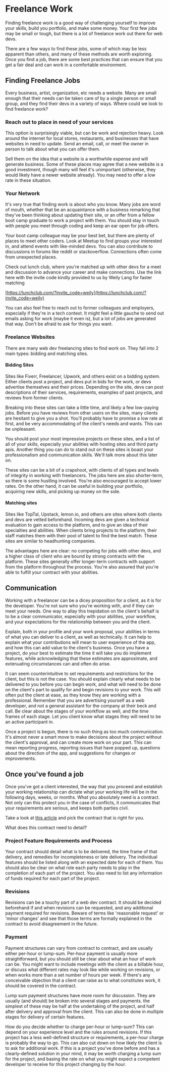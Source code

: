 # Freelance Work

Finding freelance work is a good way of challenging yourself to improve your skills, build you portfolio, and make some money. Your first few jobs may be small or tough, but there is a lot of freelance work out there for web devs. 

There are a few ways to find these jobs, some of which may be less apparent than others, and many of these methods are worth exploring.  Once you find a job, there are some best practices that can ensure that you get a fair deal and can work in a comfortable environment.

## Finding Freelance Jobs

Every business, artist, organization, etc needs a website.  Many are small enough that their needs can be taken care of by a single person or small group, and they find their devs in a variety of ways.  Where could we look to find freelance work?

### Reach out to place in need of your services

This option is surprisingly viable, but can be work and rejection heavy.  Look around the internet for local stores, restaurants, and businesses that have websites in need to update.  Send an email, call, or meet the owner in person to talk about what you can offer them.

Sell them on the idea that a website is a worthwhile expense and will generate business. Some of these places may agree that a new website is a good investment, though many will feel it's unimportant (otherwise, they would likely have a newer website already).  You may need to offer a low rate in these situation.

### Your Network

It's very true that finding work is about who you know. Many jobs are word of mouth, whether that be an acquaintance with a business remarking that they've been thinking about updating their site, or an offer from a fellow boot camp graduate to work a project with them.  You should stay in touch with people you meet through coding and keep an ear open for job offers.

Your boot camp colleague may be your best bet, but there are plenty of places to meet other coders. Look at Meetup to find groups your interested in, and attend events with like-minded devs.  You can also contribute to discussions in forums like reddit or stackoverflow.  Connections often come from unexpected places.

Check out lunch club, where you're matched up with other devs for a meet and discussion to advance your career and make connections.  Use the link here with the invite code kindly provided to us by Weily Lang for faster matching

[https://lunchclub.com/?invite_code=weily](https://lunchclub.com/?invite_code=weily)

You can also feel free to reach out to former colleagues and employers, especially if they're in a tech context.  It might feel a little gauche to send out emails asking for work (maybe it even is), but a lot of jobs are generated that way.  Don't be afraid to ask for things you want.

### Freelance Websites

There are many web dev freelancing sites to find work on.  They fall into 2 main types: bidding and matching sites.

#### Bidding Sites

Sites like Fiverr, Freelancer, Upwork, and others exist on a bidding system.  Either clients post a project, and devs put in bids for the work, or devs advertise themselves and their prices.  Depending on the site, devs can post descriptions of their services, requirements, examples of past projects, and reviews from former clients.

Breaking into these sites can take a little time, and likely a few low-paying jobs.  Before you have reviews from other users on the sites, many clients are hesitant to give you a shot.  You'll probably have to promise a low rate at first, and be very accommodating of the client's needs and wants.  This can be unpleasant.

You should post your most impressive projects on these sites, and a list of all of your skills, especially your abilities with hosting sites and third party apis.  Another thing you can do to stand out on these sites is boast your professionalism and communication skills.  We'll talk more about this later on.

These sites can be a bit of a crapshoot, with clients of all types and levels of integrity in working with freelancers.  The jobs here are also shorter-term, so there is some hustling involved.  You're also encouraged to accept lower rates.  On the other hand, it can be useful in building your portfolio, acquiring new skills, and picking up money on the side.

#### Matching sites

Sites like TopTal, Upstack, lemon.io, and others are sites where both clients and devs are vetted beforehand.  Incoming devs are given a technical evaluation to gain access to the platform, and to give an idea of their specialties and abilities.  When clients bring projects to the platform, their staff matches them with their pool of talent to find the best match.  These sites are similar to headhunting companies.

The advantages here are clear: no competing for jobs with other devs, and a higher class of client who are bound by strong contracts with the platform.  These sites generally offer longer-term contracts with support from the platform throughout the process.  You're also assured that you're able to fulfill your contract with your abilities.

## Communication

Working with a freelancer can be a dicey proposition for a client, as it is for the developer.  You're not sure who you're working with, and if they can meet your needs.  One way to allay this trepidation on the client's behalf is to be a clear communicator, especially with your abilities, your workflow, and your expectations for the relationship between you and the client.

Explain, both in your profile and your work proposal, your abilities in terms of what you can deliver to a client, as well as technically. It can help to explain what your contributions will mean to user experience of the app, and how this can add value to the client's business.  Once you have a project, do your best to estimate the time it will take you do implement features, while acknowledging that these estimates are approximate, and extenuating circumstances can and often do arise.

It can seem counterintuitive to set requirements and restrictions for the client, but this is not the case.  You should explain clearly what needs to be delivered to you before you can begin work, and what will need to be done on the client's part to qualify for and begin revisions to your work.  This will often put the client at ease, as they know they are working with a professional.  Remember that you are advertising yourself as a web developer, and not a general assistant for the company at their beck and call.  Be clear about the stages of your workflow as well, and the time frames of each stage.  Let you client know what stages they will need to be an active participant in.

Once a project is begun, there is no such thing as too much communication. It's almost never a smart move to make decisions about the project without the client's approval, and can create more work on your part.  This can mean reporting progress, reporting issues that have popped up, questions about the direction of the app, and suggestions for changes or improvements.

## Once you've found a job

Once you've got a client interested, the way that you proceed and establish your working relationship can dictate what your working life will be in the following days, weeks, or months. What you absolutely need is a contract.  Not only can this protect you in the case of conflicts, it communicates that your requirements are serious, and keeps both parties civil.

Take a look at [this article](https://medium.com/freelancers-handbook/web-development-contract-6ca825480aa6) and pick the contract that is right for you.

What does this contract need to detail?

### Project Feature Requirements and Process

Your contract should detail what is to be delivered, the time frame of that delivery, and remedies for incompleteness or late delivery.  The individual features should be listed along with an expected date for each of them.  You should also be clear on what role each party needs to play in the completion of each part of the project.  You also need to list any information of funds required for each part of the project.

### Revisions

Revisions can be a touchy part of a web dev contract.  It should be decided beforehand if and when revisions can be requested, and any additional payment required for revisions.  Beware of terms like 'reasonable request' or 'minor changes' and see that those terms are formally explained in the contract to avoid disagreement in the future.

### Payment

Payment structures can vary from contract to contract, and are usually either per-hour or lump-sum.  Per-hour payment is usually more straightforward, but you should still be clear about what an hour of work can be.  You might want to include meetings with the client as a billable hour, or discuss what different rates may look like while working on revisions, or when works more than a set number of hours per week.  If there's any conceivable objection that a client can raise as to what constitutes work, it should be covered in the contract.

Lump sum payment structures have more room for discussion.  They are usually (and should) be broken into several stages and payments.  the simplest of these may be half at the undertaking of the project, and half after delivery and approval from the client. This can also be done in multiple stages for delivery of certain features.

How do you decide whether to charge per-hour or lump-sum?  This can depend on your experience level and the rules around revisions.  If this project has a less well-defined structure or requirements, a per-hour charge is probably the way to go.  This can also cut down on how likely the client is to ask for additional work.  If this is a project you've done before and has a clearly-defined solution in your mind, it may be worth charging a lump sum for the project, and basing the rate on what you might expect a competent developer to receive for this project changing by the hour.